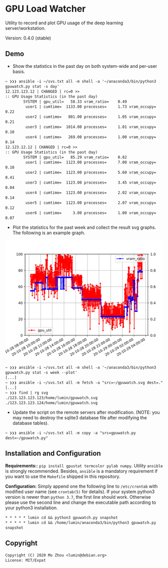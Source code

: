 # GPU Load Watcher

Utility to record and plot GPU usage of the deep learning server/workstation.

Version: 0.4.0 (stable)

## Demo

* Show the statistics in the past day on both system-wide and per-user basis.

```shell
~ ❯❯❯ ansible -i ~/svs.txt all -m shell -a '~/anaconda3/bin/python3 gpuwatch.py stat -s day'
12.123.123.12 | CHANGED | rc=0 >>
:: GPU Usage Statistics (in the past day)
        SYSTEM | gpu_util=   58.33 vram_ratio=    0.49 
         user1 | cumtime=  1133.00 processes=     1.73 vram_occupy=     0.22 
         user2 | cumtime=   801.00 processes=     1.05 vram_occupy=     0.21 
         user3 | cumtime=  1014.00 processes=     1.01 vram_occupy=     0.10 
         user4 | cumtime=   269.00 processes=     1.00 vram_occupy=     0.14 
12.123.12.12 | CHANGED | rc=0 >>
:: GPU Usage Statistics (in the past day)
        SYSTEM | gpu_util=   85.29 vram_ratio=    0.82 
         user1 | cumtime=  1123.00 processes=     7.00 vram_occupy=     0.10 
         user2 | cumtime=  1123.00 processes=     5.60 vram_occupy=     0.41 
         user3 | cumtime=  1123.00 processes=     3.45 vram_occupy=     0.04 
         user4 | cumtime=  1123.00 processes=     2.02 vram_occupy=     0.14 
         user5 | cumtime=  1123.00 processes=     2.07 vram_occupy=     0.12 
         user6 | cumtime=     3.00 processes=     1.00 vram_occupy=     0.07 
```

* Plot the statistics for the past week and collect the result svg graphs. The following is an example graph.

![svg](demo.svg)

```shell
~ ❯❯❯ ansible -i ~/svs.txt all -m shell -a '~/anaconda3/bin/python3 gpuwatch.py stat -s week --plot'
[...]
~ ❯❯❯ ansible -i ~/svs.txt all -m fetch -a "src=~/gpuwatch.svg dest=."
[...]
~ ❯❯❯ find | rg svg
./123.123.123.123/home/lumin/gpuwatch.svg
./123.123.123.124/home/lumin/gpuwatch.svg
```

* Update the script on the remote servers after modification. (NOTE: you may
need to destroy the sqlite3 database file after modifying the database tables).

```shell
~ ❯❯❯ ansible -i ~/svs.txt all -m copy -a "src=gpuwatch.py dest=~/gpuwatch.py"
```

## Installation and Configuration

**Requirements:**: `pip install gpustat termcolor pylab numpy`. Utility `ansible` is strongly recommended. Besides,
`ansible` is a mandatory requirement if you want to use the `Makefile` shipped in this repository.

**Configuration:** Simply append one the following line to `/etc/crontab` with
modified user name (see `crontab(5)` for details). If your system python3 version
is newer than `python 3.7`, the first line should work. Otherwise please use the
second line and change the executable path according to your python3 installation.

```
* * * * * lumin cd && python3 gpuwatch.py snapshot
* * * * * lumin cd && /home/lumin/anaconda3/bin/python3 gpuwatch.py snapshot
```

## Copyright

```
Copyright (C) 2020 Mo Zhou <lumin@debian.org>
License: MIT/Expat
```
